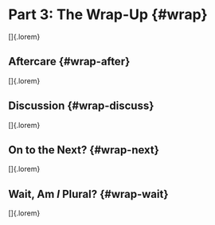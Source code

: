 # Part 3: The Wrap-Up {#wrap}

[]{.lorem}

## Aftercare {#wrap-after}

[]{.lorem}

## Discussion {#wrap-discuss}

[]{.lorem}

## On to the Next? {#wrap-next}

[]{.lorem}

## Wait, Am *I* Plural? {#wrap-wait}

[]{.lorem}

